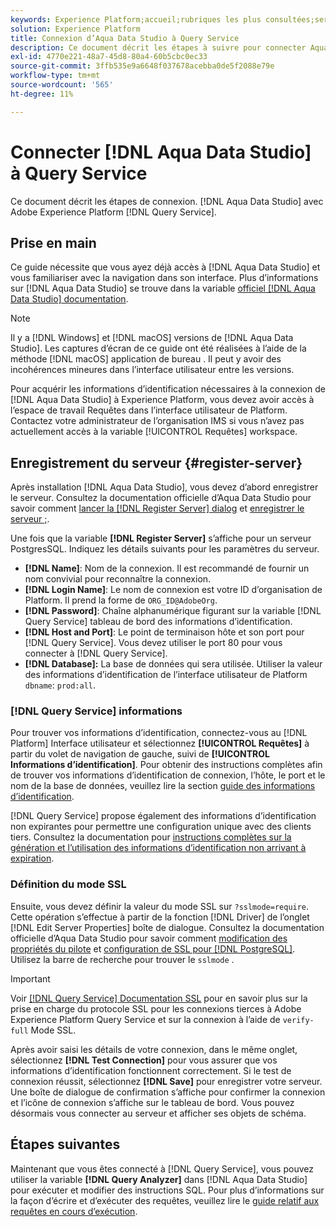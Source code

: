 ```yaml
---
keywords: Experience Platform;accueil;rubriques les plus consultées;service de requête;Query Service;Aqua Data Studio;Aqua Data Studio;Aqua data studio;se connecter au service de requête ;
solution: Experience Platform
title: Connexion d’Aqua Data Studio à Query Service
description: Ce document décrit les étapes à suivre pour connecter Aqua Data Studio à Adobe Experience Platform Query Service.
exl-id: 4770e221-48a7-45d8-80a4-60b5cbc0ec33
source-git-commit: 3ffb535e9a6648f037678acebba0de5f2088e79e
workflow-type: tm+mt
source-wordcount: '565'
ht-degree: 11%

---
```


# Connecter [!DNL Aqua Data Studio] à Query Service

Ce document décrit les étapes de connexion. [!DNL Aqua Data Studio] avec Adobe Experience Platform [!DNL Query Service].

## Prise en main

Ce guide nécessite que vous ayez déjà accès à [!DNL Aqua Data Studio] et vous familiariser avec la navigation dans son interface. Plus d’informations sur [!DNL Aqua Data Studio] se trouve dans la variable [officiel [!DNL Aqua Data Studio] documentation](https://www.aquaclusters.com/app/home/project/public/aquadatastudio/wikibook/Documentation21.1/page/0/Aqua-Data-Studio-21-1).

>[!NOTE]
>
>Il y a [!DNL Windows] et [!DNL macOS] versions de [!DNL Aqua Data Studio]. Les captures d’écran de ce guide ont été réalisées à l’aide de la méthode [!DNL macOS] application de bureau . Il peut y avoir des incohérences mineures dans l’interface utilisateur entre les versions.

Pour acquérir les informations d’identification nécessaires à la connexion de [!DNL Aqua Data Studio] à Experience Platform, vous devez avoir accès à l’espace de travail Requêtes dans l’interface utilisateur de Platform.  Contactez votre administrateur de l’organisation IMS si vous n’avez pas actuellement accès à la variable [!UICONTROL Requêtes] workspace.

## Enregistrement du serveur {#register-server}

Après installation [!DNL Aqua Data Studio], vous devez d’abord enregistrer le serveur. Consultez la documentation officielle d’Aqua Data Studio pour savoir comment [lancer la [!DNL Register Server] dialog](https://www.aquaclusters.com/app/home/project/public/aquadatastudio/wikibook/Documentation18/page/81/Registering-a-Database-Server#launching_the_register_server_dialog) et [enregistrer le serveur ;](https://www.aquaclusters.com/app/home/project/public/aquadatastudio/wikibook/Documentation18/page/81/Registering-a-Database-Server#steps_to_register_a_server_in_aqua_data_studio).

Une fois que la variable **[!DNL Register Server]** s’affiche pour un serveur PostgresSQL. Indiquez les détails suivants pour les paramètres du serveur.

- **[!DNL Name]**: Nom de la connexion. Il est recommandé de fournir un nom convivial pour reconnaître la connexion.
- **[!DNL Login Name]**: Le nom de connexion est votre ID d’organisation de Platform. Il prend la forme de `ORG_ID@AdobeOrg`.
- **[!DNL Password]**: Chaîne alphanumérique figurant sur la variable [!DNL Query Service] tableau de bord des informations d’identification.
- **[!DNL Host and Port]**: Le point de terminaison hôte et son port pour [!DNL Query Service]. Vous devez utiliser le port 80 pour vous connecter à [!DNL Query Service].
- **[!DNL Database]:** La base de données qui sera utilisée. Utiliser la valeur des informations d’identification de l’interface utilisateur de Platform `dbname`: `prod:all`.

### [!DNL Query Service] informations

Pour trouver vos informations d’identification, connectez-vous au [!DNL Platform] Interface utilisateur et sélectionnez **[!UICONTROL Requêtes]** à partir du volet de navigation de gauche, suivi de **[!UICONTROL Informations d’identification]**. Pour obtenir des instructions complètes afin de trouver vos informations d’identification de connexion, l’hôte, le port et le nom de la base de données, veuillez lire la section [guide des informations d’identification](../ui/credentials.md).

[!DNL Query Service] propose également des informations d’identification non expirantes pour permettre une configuration unique avec des clients tiers. Consultez la documentation pour [instructions complètes sur la génération et l’utilisation des informations d’identification non arrivant à expiration](../ui/credentials.md#non-expiring-credentials).

### Définition du mode SSL

Ensuite, vous devez définir la valeur du mode SSL sur `?sslmode=require`. Cette opération s’effectue à partir de la fonction [!DNL Driver] de l’onglet [!DNL Edit Server Properties] boîte de dialogue. Consultez la documentation officielle d’Aqua Data Studio pour savoir comment [modification des propriétés du pilote](https://www.aquaclusters.com/app/home/project/public/aquadatastudio/wikibook/Documentation13/page/116/PostgreSQL#drivers) et [configuration de SSL pour [!DNL PostgreSQL]](https://www.aquaclusters.com/app/home/project/public/aquadatastudio/wikibook/Documentation20/page/SSL-Configuration/SSL-Configuration). Utilisez la barre de recherche pour trouver le `sslmode` .

>[!IMPORTANT]
>
>Voir [[!DNL Query Service] Documentation SSL](./ssl-modes.md) pour en savoir plus sur la prise en charge du protocole SSL pour les connexions tierces à Adobe Experience Platform Query Service et sur la connexion à l’aide de `verify-full` Mode SSL.

Après avoir saisi les détails de votre connexion, dans le même onglet, sélectionnez **[!DNL Test Connection]** pour vous assurer que vos informations d’identification fonctionnent correctement. Si le test de connexion réussit, sélectionnez **[!DNL Save]** pour enregistrer votre serveur. Une boîte de dialogue de confirmation s’affiche pour confirmer la connexion et l’icône de connexion s’affiche sur le tableau de bord. Vous pouvez désormais vous connecter au serveur et afficher ses objets de schéma.

## Étapes suivantes

Maintenant que vous êtes connecté à [!DNL Query Service], vous pouvez utiliser la variable **[!DNL Query Analyzer]** dans [!DNL Aqua Data Studio] pour exécuter et modifier des instructions SQL. Pour plus d’informations sur la façon d’écrire et d’exécuter des requêtes, veuillez lire le [guide relatif aux requêtes en cours d’exécution](../best-practices/writing-queries.md).
